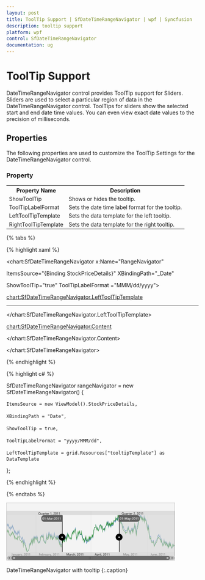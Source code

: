 ```yaml
---
layout: post
title: ToolTip Support | SfDateTimeRangeNavigator | wpf | Syncfusion
description: tooltip support
platform: wpf
control: SfDateTimeRangeNavigator
documentation: ug
---
```


# ToolTip Support

DateTimeRangeNavigator control provides ToolTip support for Sliders. Sliders are used to select a particular region of data in the DateTimeRangeNavigator control. ToolTips for sliders show the selected start and end date time values. You can even view exact date values to the precision of milliseconds.

## Properties

The following properties are used to customize the ToolTip Settings for the DateTimeRangeNavigator control.

### Property

<table>
<tr>
<th>
Property Name</th><th>
Description</th></tr>
<tr>
<td>
ShowToolTip</td><td>
Shows or hides the tooltip.</td></tr>
<tr>
<td>
ToolTipLabelFormat</td><td>
Sets the date time label format for the tooltip.</td></tr>
<tr>
<td>
LeftToolTipTemplate</td><td>
Sets the data template for the left tooltip.</td></tr>
<tr>
<td>
RightToolTipTemplate</td><td>
Sets the data template for the right tooltip.</td></tr>
</table>

{% tabs %}

{% highlight xaml %}

<chart:SfDateTimeRangeNavigator x:Name="RangeNavigator" 

ItemsSource="{Binding StockPriceDetails}" XBindingPath="_Date" 

ShowToolTip="true" ToolTipLabelFormat ="MMM/dd/yyyy">

<chart:SfDateTimeRangeNavigator.LeftToolTipTemplate>

<DataTemplate>

-----------------------

</DataTemplate>

</chart:SfDateTimeRangeNavigator.LeftToolTipTemplate>

<chart:SfDateTimeRangeNavigator.Content>

</chart:SfDateTimeRangeNavigator.Content>

</chart:SfDateTimeRangeNavigator>

{% endhighlight %}

{% highlight c# %}

SfDateTimeRangeNavigator rangeNavigator = new SfDateTimeRangeNavigator()
{

    ItemsSource = new ViewModel().StockPriceDetails,

    XBindingPath = "Date",

    ShowToolTip = true,

    ToolTipLabelFormat = "yyyy/MMM/dd",

    LeftToolTipTemplate = grid.Resources["tooltipTemplate"] as DataTemplate

};

{% endhighlight %}

{% endtabs %}

![](ToolTip-Support_images/ToolTip-Support_img1.png)

DateTimeRangeNavigator with tooltip
{:.caption}